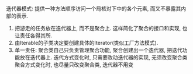 迭代器模式: 提供一种方法顺序访问一个局核对下中的各个元素, 而又不暴露其内部的表示.



1. 把游走的任务放在迭代器上, 而不是聚合上. 这样简化了聚合的接口和实现, 也让责任各得其所.
2. 由Iterable的子类决定要创建具体的Iterator(类似工厂方法模式).
3. 单一责任: 聚合类自己只负责管理聚合功能, 聚合创建出一个迭代器, 把迭代功能放在迭代器上.
    迭代方式变化时, 只需要改动迭代器的实现, 无须改变聚合类
    聚合方式变化时, 也尽量只改变聚合类, 迭代器不用变